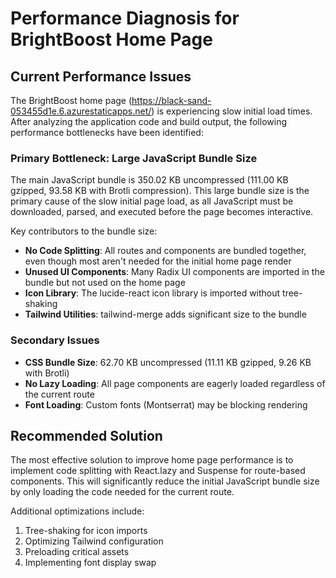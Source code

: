 # Performance Diagnosis for BrightBoost Home Page

## Current Performance Issues

The BrightBoost home page (https://black-sand-053455d1e.6.azurestaticapps.net/) is experiencing slow initial load times. After analyzing the application code and build output, the following performance bottlenecks have been identified:

### Primary Bottleneck: Large JavaScript Bundle Size

The main JavaScript bundle is 350.02 KB uncompressed (111.00 KB gzipped, 93.58 KB with Brotli compression). This large bundle size is the primary cause of the slow initial page load, as all JavaScript must be downloaded, parsed, and executed before the page becomes interactive.

Key contributors to the bundle size:
- **No Code Splitting**: All routes and components are bundled together, even though most aren't needed for the initial home page render
- **Unused UI Components**: Many Radix UI components are imported in the bundle but not used on the home page
- **Icon Library**: The lucide-react icon library is imported without tree-shaking
- **Tailwind Utilities**: tailwind-merge adds significant size to the bundle

### Secondary Issues

- **CSS Bundle Size**: 62.70 KB uncompressed (11.11 KB gzipped, 9.26 KB with Brotli)
- **No Lazy Loading**: All page components are eagerly loaded regardless of the current route
- **Font Loading**: Custom fonts (Montserrat) may be blocking rendering

## Recommended Solution

The most effective solution to improve home page performance is to implement code splitting with React.lazy and Suspense for route-based components. This will significantly reduce the initial JavaScript bundle size by only loading the code needed for the current route.

Additional optimizations include:
1. Tree-shaking for icon imports
2. Optimizing Tailwind configuration
3. Preloading critical assets
4. Implementing font display swap
